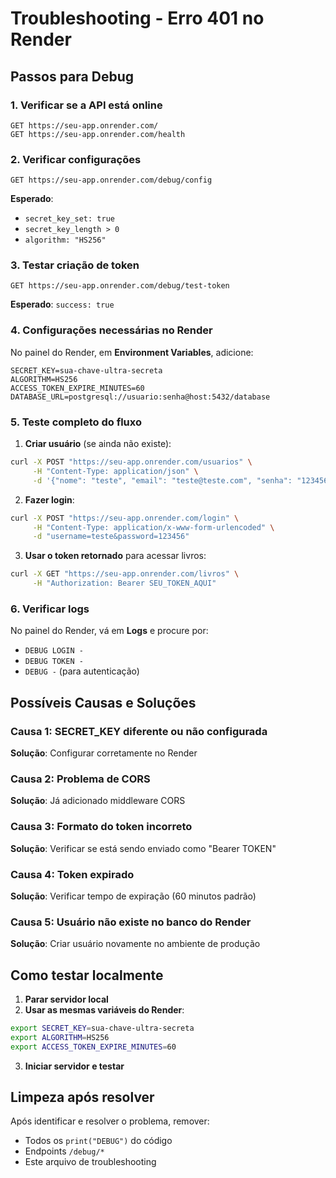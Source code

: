 # Troubleshooting - Erro 401 no Render

## Passos para Debug

### 1. Verificar se a API está online
```
GET https://seu-app.onrender.com/
GET https://seu-app.onrender.com/health
```

### 2. Verificar configurações
```
GET https://seu-app.onrender.com/debug/config
```
**Esperado**: 
- `secret_key_set: true`
- `secret_key_length > 0`
- `algorithm: "HS256"`

### 3. Testar criação de token
```
GET https://seu-app.onrender.com/debug/test-token
```
**Esperado**: `success: true`

### 4. Configurações necessárias no Render

No painel do Render, em **Environment Variables**, adicione:

```
SECRET_KEY=sua-chave-ultra-secreta
ALGORITHM=HS256
ACCESS_TOKEN_EXPIRE_MINUTES=60
DATABASE_URL=postgresql://usuario:senha@host:5432/database
```

### 5. Teste completo do fluxo

1. **Criar usuário** (se ainda não existe):
```bash
curl -X POST "https://seu-app.onrender.com/usuarios" \
     -H "Content-Type: application/json" \
     -d '{"nome": "teste", "email": "teste@teste.com", "senha": "123456"}'
```

2. **Fazer login**:
```bash
curl -X POST "https://seu-app.onrender.com/login" \
     -H "Content-Type: application/x-www-form-urlencoded" \
     -d "username=teste&password=123456"
```

3. **Usar o token retornado** para acessar livros:
```bash
curl -X GET "https://seu-app.onrender.com/livros" \
     -H "Authorization: Bearer SEU_TOKEN_AQUI"
```

### 6. Verificar logs

No painel do Render, vá em **Logs** e procure por:
- `DEBUG LOGIN -`
- `DEBUG TOKEN -`
- `DEBUG -` (para autenticação)

## Possíveis Causas e Soluções

### Causa 1: SECRET_KEY diferente ou não configurada
**Solução**: Configurar corretamente no Render

### Causa 2: Problema de CORS
**Solução**: Já adicionado middleware CORS

### Causa 3: Formato do token incorreto
**Solução**: Verificar se está sendo enviado como "Bearer TOKEN"

### Causa 4: Token expirado
**Solução**: Verificar tempo de expiração (60 minutos padrão)

### Causa 5: Usuário não existe no banco do Render
**Solução**: Criar usuário novamente no ambiente de produção

## Como testar localmente

1. **Parar servidor local**
2. **Usar as mesmas variáveis do Render**:
```bash
export SECRET_KEY=sua-chave-ultra-secreta
export ALGORITHM=HS256
export ACCESS_TOKEN_EXPIRE_MINUTES=60
```
3. **Iniciar servidor e testar**

## Limpeza após resolver

Após identificar e resolver o problema, remover:
- Todos os `print("DEBUG")` do código
- Endpoints `/debug/*`
- Este arquivo de troubleshooting